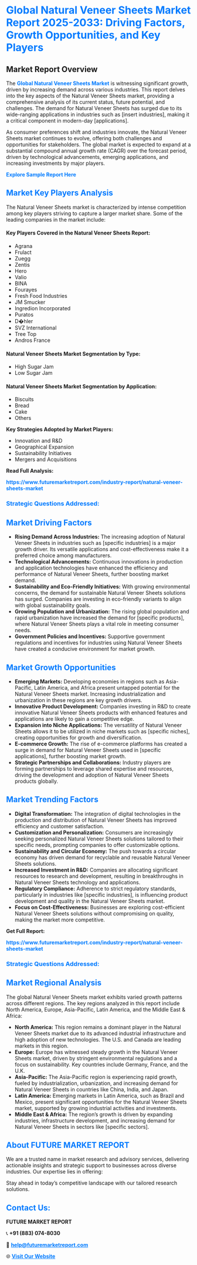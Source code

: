 <h1 style="color: #007BFF;">Global Natural Veneer Sheets Market Report 2025-2033: Driving Factors, Growth Opportunities, and Key Players</h1>

<section id="overview">
<h2>Market Report Overview</h2>
<p>The <a href="https://www.futuremarketreport.com/industry-report/natural-veneer-sheets-market" style="color: #007BFF; text-decoration: none;"><strong>Global Natural Veneer Sheets Market</strong></a> is witnessing significant growth, driven by increasing demand across various industries. This report delves into the key aspects of the Natural Veneer Sheets market, providing a comprehensive analysis of its current status, future potential, and challenges. The demand for Natural Veneer Sheets has surged due to its wide-ranging applications in industries such as [insert industries], making it a critical component in modern-day [applications].</p>
<p>As consumer preferences shift and industries innovate, the Natural Veneer Sheets market continues to evolve, offering both challenges and opportunities for stakeholders. The global market is expected to expand at a substantial compound annual growth rate (CAGR) over the forecast period, driven by technological advancements, emerging applications, and increasing investments by major players.</p>
</section>

<section id="overview">
<p><a href="https://www.futuremarketreport.com/request-sample/reportId=37048" style="color: #007BFF; text-decoration: none;"><strong>Explore Sample Report Here</strong></a></p>
</section>

<section id="key-players">
<h2 style="color: #007BFF;">Market Key Players Analysis</h2>
<p>The Natural Veneer Sheets market is characterized by intense competition among key players striving to capture a larger market share. Some of the leading companies in the market include:</p>
<h4>Key Players Covered in the Natural Veneer Sheets Report:</h4>
<ul><li>Agrana</li><li>Frulact</li><li>Zuegg</li><li>Zentis</li><li>Hero</li><li>Valio</li><li>BINA</li><li>Fourayes</li><li>Fresh Food Industries</li><li>JM Smucker</li><li>Ingredion Incorporated</li><li>Puratos</li><li>D�hler</li><li>SVZ International</li><li>Tree Top</li><li>Andros France</li></ul>
<h4>Natural Veneer Sheets Market Segmentation by Type:</h4>
<ul><li>High Sugar Jam</li><li>Low Sugar Jam</li></ul>

<h4>Natural Veneer Sheets Market Segmentation by Application:</h4>
<ul><li>Biscuits</li><li>Bread</li><li>Cake</li><li>Others</li></ul>
<p><strong>Key Strategies Adopted by Market Players:</strong></p>
<ul>
<li>Innovation and R&D</li>
<li>Geographical Expansion</li>
<li>Sustainability Initiatives</li>
<li>Mergers and Acquisitions</li>
</ul>
</section>

<section>
<p><strong>Read Full Analysis: </strong></p><a href="https://www.futuremarketreport.com/industry-report/natural-veneer-sheets-market" style="color: #007BFF; text-decoration: none;"><strong>https://www.futuremarketreport.com/industry-report/natural-veneer-sheets-market</strong></a>
<h3 style="color: #007BFF;">Strategic Questions Addressed:</h3>
</section>

<section id="driving-factors">
<h2 style="color: #007BFF;">Market Driving Factors</h2>
<ul>
<li><strong>Rising Demand Across Industries:</strong> The increasing adoption of Natural Veneer Sheets in industries such as [specific industries] is a major growth driver. Its versatile applications and cost-effectiveness make it a preferred choice among manufacturers.</li>
<li><strong>Technological Advancements:</strong> Continuous innovations in production and application technologies have enhanced the efficiency and performance of Natural Veneer Sheets, further boosting market demand.</li>
<li><strong>Sustainability and Eco-Friendly Initiatives:</strong> With growing environmental concerns, the demand for sustainable Natural Veneer Sheets solutions has surged. Companies are investing in eco-friendly variants to align with global sustainability goals.</li>
<li><strong>Growing Population and Urbanization:</strong> The rising global population and rapid urbanization have increased the demand for [specific products], where Natural Veneer Sheets plays a vital role in meeting consumer needs.</li>
<li><strong>Government Policies and Incentives:</strong> Supportive government regulations and incentives for industries using Natural Veneer Sheets have created a conducive environment for market growth.</li>
</ul>
</section>

<section id="growth-opportunities">
<h2 style="color: #007BFF;">Market Growth Opportunities</h2>
<ul>
<li><strong>Emerging Markets:</strong> Developing economies in regions such as Asia-Pacific, Latin America, and Africa present untapped potential for the Natural Veneer Sheets market. Increasing industrialization and urbanization in these regions are key growth drivers.</li>
<li><strong>Innovative Product Development:</strong> Companies investing in R&D to create innovative Natural Veneer Sheets products with enhanced features and applications are likely to gain a competitive edge.</li>
<li><strong>Expansion into Niche Applications:</strong> The versatility of Natural Veneer Sheets allows it to be utilized in niche markets such as [specific niches], creating opportunities for growth and diversification.</li>
<li><strong>E-commerce Growth:</strong> The rise of e-commerce platforms has created a surge in demand for Natural Veneer Sheets used in [specific applications], further boosting market growth.</li>
<li><strong>Strategic Partnerships and Collaborations:</strong> Industry players are forming partnerships to leverage shared expertise and resources, driving the development and adoption of Natural Veneer Sheets products globally.</li>
</ul>
</section>

<section id="trending-factors">
<h2 style="color: #007BFF;">Market Trending Factors</h2>
<ul>
<li><strong>Digital Transformation:</strong> The integration of digital technologies in the production and distribution of Natural Veneer Sheets has improved efficiency and customer satisfaction.</li>
<li><strong>Customization and Personalization:</strong> Consumers are increasingly seeking personalized Natural Veneer Sheets solutions tailored to their specific needs, prompting companies to offer customizable options.</li>
<li><strong>Sustainability and Circular Economy:</strong> The push towards a circular economy has driven demand for recyclable and reusable Natural Veneer Sheets solutions.</li>
<li><strong>Increased Investment in R&D:</strong> Companies are allocating significant resources to research and development, resulting in breakthroughs in Natural Veneer Sheets technology and applications.</li>
<li><strong>Regulatory Compliance:</strong> Adherence to strict regulatory standards, particularly in industries like [specific industries], is influencing product development and quality in the Natural Veneer Sheets market.</li>
<li><strong>Focus on Cost-Effectiveness:</strong> Businesses are exploring cost-efficient Natural Veneer Sheets solutions without compromising on quality, making the market more competitive.</li>
</ul>
</section>

<section>
<p><strong>Get Full Report: </strong></p><a href="https://www.futuremarketreport.com/industry-report/natural-veneer-sheets-market" style="color: #007BFF; text-decoration: none;"><strong>https://www.futuremarketreport.com/industry-report/natural-veneer-sheets-market</strong></a>
<h3 style="color: #007BFF;">Strategic Questions Addressed:</h3>
</section>


<section id="regional-analysis">
<h2 style="color: #007BFF;">Market Regional Analysis</h2>
<p>The global Natural Veneer Sheets market exhibits varied growth patterns across different regions. The key regions analyzed in this report include North America, Europe, Asia-Pacific, Latin America, and the Middle East & Africa:</p>
<ul>
<li><strong>North America:</strong> This region remains a dominant player in the Natural Veneer Sheets market due to its advanced industrial infrastructure and high adoption of new technologies. The U.S. and Canada are leading markets in this region.</li>
<li><strong>Europe:</strong> Europe has witnessed steady growth in the Natural Veneer Sheets market, driven by stringent environmental regulations and a focus on sustainability. Key countries include Germany, France, and the U.K.</li>
<li><strong>Asia-Pacific:</strong> The Asia-Pacific region is experiencing rapid growth, fueled by industrialization, urbanization, and increasing demand for Natural Veneer Sheets in countries like China, India, and Japan.</li>
<li><strong>Latin America:</strong> Emerging markets in Latin America, such as Brazil and Mexico, present significant opportunities for the Natural Veneer Sheets market, supported by growing industrial activities and investments.</li>
<li><strong>Middle East & Africa:</strong> The region’s growth is driven by expanding industries, infrastructure development, and increasing demand for Natural Veneer Sheets in sectors like [specific sectors].</li>
</ul>
</section>

<footer>
<h2 style="color: #007BFF;">About FUTURE MARKET REPORT</h2>
<p>We are a trusted name in market research and advisory services, delivering actionable insights and strategic support to businesses across diverse industries. Our expertise lies in offering:</p>

<p>Stay ahead in today’s competitive landscape with our tailored research solutions.</p>

<h2 style="color: #007BFF;">Contact Us:</h2>
<p><strong>FUTURE MARKET REPORT</strong></p>
<p>📞 <strong>+91 (883) 074-8030</strong></p>
<p>📧 <strong><a href="mailto:help@futuremarketreport.com" style="color: #007BFF;">help@futuremarketreport.com</a></strong></p>
<p>🌐 <strong><a href="https://www.futuremarketreport.com/" style="color: #007BFF;">Visit Our Website</a></strong></p>
</footer>